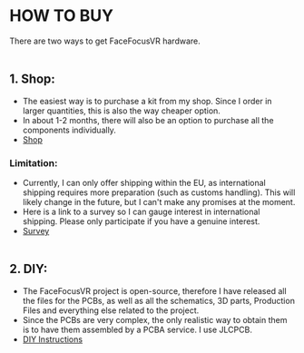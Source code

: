 # HOW TO BUY
There are two ways to get FaceFocusVR hardware.
<br/><br/>

## 1. Shop:
  + The easiest way is to purchase a kit from my shop. Since I order in larger quantities, this is also the way cheaper option.
  + In about 1-2 months, there will also be an option to purchase all the components individually.
  + [Shop](TBD)

### Limitation:
  + Currently, I can only offer shipping within the EU, as international shipping requires more preparation (such as customs handling). This will likely change in the future, but I can't make any promises at the         moment.
  + Here is a link to a survey so I can gauge interest in international shipping. Please only participate if you have a genuine interest.
  + [Survey](TBD)
<br/><br/>

## 2. DIY:
  + The FaceFocusVR project is open-source, therefore I have released all the files for the PCBs, as well as all the schematics, 3D parts, Production Files and everything else related to the project.
  + Since the PCBs are very complex, the only realistic way to obtain them is to have them assembled by a PCBA service. I use JLCPCB.
  + [DIY Instructions](https://github.com/FaceFocusVR/.github/blob/main/README_DIY_Instructions.md)

